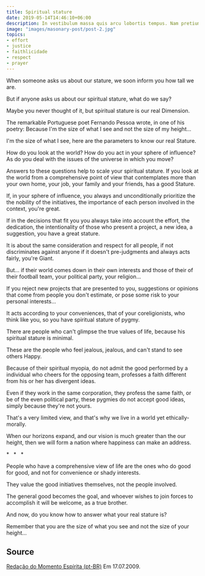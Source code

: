 ```yaml
---
title: Spiritual stature
date: 2019-05-14T14:46:10+06:00
description: In vestibulum massa quis arcu lobortis tempus. Nam pretium arcu in odio vulputate luctus.
image: "images/masonary-post/post-2.jpg"
topics:
- effort
- justice
- faithlicidade
- respect
- prayer
---
```


When someone asks us about our stature, we soon inform you how tall we are.

But if anyone asks us about our spiritual stature, what do we say?

Maybe you never thought of it, but spiritual stature is our real
Dimension.

The remarkable Portuguese poet Fernando Pessoa wrote, in one of his poetry:
Because I'm the size of what I see and not the size of my height...

I'm the size of what I see, here are the parameters to know our real
Stature.

How do you look at the world? How do you act in your sphere of influence? As
do you deal with the issues of the universe in which you move?

Answers to these questions help to scale your spiritual stature. If
you look at the world from a comprehensive point of view that contemplates more than
your own home, your job, your family and your friends, has a good
Stature.

If, in your sphere of influence, you always and unconditionally prioritize the
the nobility of the initiatives, the importance of each person involved in the
context, you're great.

If in the decisions that fit you you always take into account the effort, the dedication,
the intentionality of those who present a project, a new idea, a
suggestion, you have a great stature.

It is about the same consideration and respect for all people, if not
discriminates against anyone if it doesn't pre-judgments and always acts fairly, you're
Giant.

But... if their world comes down in their own interests and those of their
of their football team, your political party, your religion...

If you reject new projects that are presented to you, suggestions or opinions
that come from people you don't estimate, or pose some risk to your
personal interests...

It acts according to your conveniences, that of your coreligionists,
who think like you, so you have spiritual stature of pygmy.

There are people who can't glimpse the true values of life,
because his spiritual stature is minimal.

These are the people who feel jealous, jealous, and can't stand to see others
Happy.

Because of their spiritual myopia, do not admit the good performed by a
individual who cheers for the opposing team, professes a faith different from his or her
has divergent ideas.

Even if they work in the same corporation, they profess the same faith, or be of the
even political party, these pygmies do not accept good ideas, simply
because they're not yours.

That's a very limited view, and that's why we live in a world yet
ethically-morally.

When our horizons expand, and our vision is much greater than the
our height, then we will form a nation where happiness can make an address.

*   *   *

People who have a comprehensive view of life are the ones who do good for good, and
not for convenience or shady interests.

They value the good initiatives themselves, not the people involved.

The general good becomes the goal, and whoever wishes to join forces to
accomplish it will be welcome, as a true brother.

And now, do you know how to answer what your real stature is?

Remember that you are the size of what you see and not the size of your height...

## Source
[Redação do Momento Espírita (pt-BR)](http://www.momento.com.br/pt/ler_texto.php?id=1422)
Em 17.07.2009.

